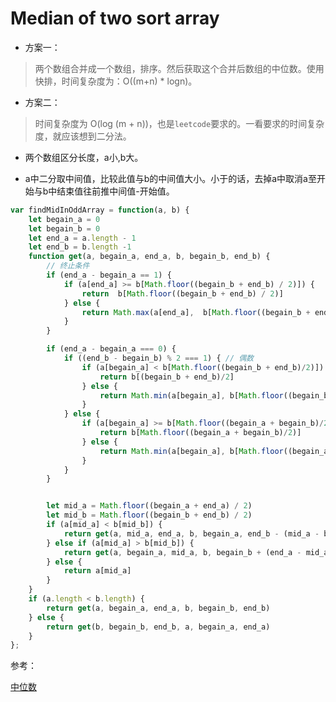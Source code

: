 # Median of two sort array

+ 方案一：

> 两个数组合并成一个数组，排序。然后获取这个合并后数组的中位数。使用快排，时间复杂度为：O((m+n) * logn)。

+ 方案二：

> 时间复杂度为 O(log (m + n))，也是`leetcode`要求的。一看要求的时间复杂度，就应该想到二分法。

- 两个数组区分长度，a小,b大。

- a中二分取中间值，比较此值与b的中间值大小。小于的话，去掉a中取消a至开始与b中结束值往前推中间值-开始值。



```javascript
var findMidInOddArray = function(a, b) {
    let begain_a = 0
    let begain_b = 0
    let end_a = a.length - 1
    let end_b = b.length -1
    function get(a, begain_a, end_a, b, begain_b, end_b) {
    	// 终止条件
    	if (end_a - begain_a == 1) {
    		if (a[end_a] >= b[Math.floor((begain_b + end_b) / 2)]) {
    			return  b[Math.floor((begain_b + end_b) / 2)]
    		} else {
    			return Math.max(a[end_a],  b[Math.floor((begain_b + end_b) / 2) - 1])
    		}
    	}

    	if (end_a - begain_a === 0) {
    		if ((end_b - begain_b) % 2 === 1) { // 偶数
    			if (a[begain_a] < b[Math.floor((begain_b + end_b)/2)]) {
    				return b[(begain_b + end_b)/2]
    			} else {
    				return Math.min(a[begain_a], b[Math.floor((begain_b + end_b)/2) + 1])
    			}
    		} else {
    			if (a[begain_a] >= b[Math.floor((begain_a + begain_b)/2)]) {
    				return b[Math.floor((begain_a + begain_b)/2)]
    			} else {
    				return Math.min(a[begain_a], b[Math.floor((begain_a + begain_b)/2) - 1])
    			}
    		}
    	}


    	let mid_a = Math.floor((begain_a + end_a) / 2)
    	let mid_b = Math.floor((begain_b + end_b) / 2)
    	if (a[mid_a] < b[mid_b]) {
    		return get(a, mid_a, end_a, b, begain_a, end_b - (mid_a - begain_a))
    	} else if (a[mid_a] > b[mid_b]) {
    		return get(a, begain_a, mid_a, b, begain_b + (end_a - mid_a), end_b)
    	} else {
    		return a[mid_a]
    	}
    }
    if (a.length < b.length) {
    	return get(a, begain_a, end_a, b, begain_b, end_b)
    } else {
    	return get(b, begain_b, end_b, a, begain_a, end_a)
    }
};
```


参考：

[中位数](https://v.youku.com/v_show/id_XMzg0NDQwMjg5Ng==.html?spm=a2h0k.11417342.soresults.dtitle)
